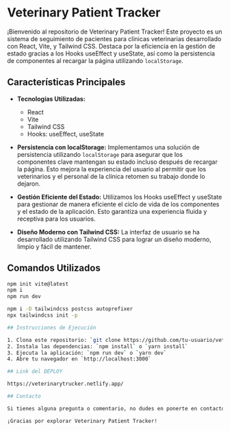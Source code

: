 # Veterinary Patient Tracker

¡Bienvenido al repositorio de Veterinary Patient Tracker! Este proyecto es un sistema de seguimiento de pacientes para clínicas veterinarias desarrollado con React, Vite, y Tailwind CSS. Destaca por la eficiencia en la gestión de estado gracias a los Hooks useEffect y useState, así como la persistencia de componentes al recargar la página utilizando `localStorage`.

## Características Principales

- **Tecnologías Utilizadas:**

  - React
  - Vite
  - Tailwind CSS
  - Hooks: useEffect, useState

- **Persistencia con localStorage:**
  Implementamos una solución de persistencia utilizando `localStorage` para asegurar que los componentes clave mantengan su estado incluso después de recargar la página. Esto mejora la experiencia del usuario al permitir que los veterinarios y el personal de la clínica retomen su trabajo donde lo dejaron.

- **Gestión Eficiente del Estado:**
  Utilizamos los Hooks useEffect y useState para gestionar de manera eficiente el ciclo de vida de los componentes y el estado de la aplicación. Esto garantiza una experiencia fluida y receptiva para los usuarios.

- **Diseño Moderno con Tailwind CSS:**
  La interfaz de usuario se ha desarrollado utilizando Tailwind CSS para lograr un diseño moderno, limpio y fácil de mantener.

## Comandos Utilizados

```bash
npm init vite@latest
npm i
npm run dev

npm i -D tailwindcss postcss autoprefixer
npx tailwindcss init -p

## Instrucciones de Ejecución

1. Clona este repositorio: `git clone https://github.com/tu-usuario/veterinary-patient-tracker.git`
2. Instala las dependencias: `npm install` o `yarn install`
3. Ejecuta la aplicación: `npm run dev` o `yarn dev`
4. Abre tu navegador en `http://localhost:3000`

## Link del DEPLOY

https://veterinarytrucker.netlify.app/

## Contacto

Si tienes alguna pregunta o comentario, no dudes en ponerte en contacto conmigo a través de [santiagohorton@gmail.com](mailto:tu-email@example.com).

¡Gracias por explorar Veterinary Patient Tracker!
```
